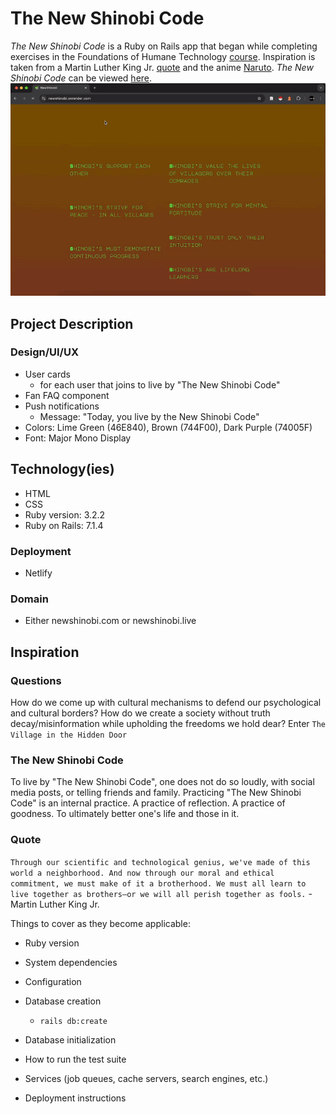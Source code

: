 # The New Shinobi Code
*The New Shinobi Code* is a Ruby on Rails app that began while completing exercises in the Foundations of Humane Technology [course](https://www.humanetech.com/course).
Inspiration is taken from a Martin Luther King Jr. [quote](https://www.blackengineer.com/imported_wordpress/mlk-science-technology-society/#:~:text=“Through%20our%20scientific%20and%20technological,all%20perish%20together%20as%20fools.) and the anime [Naruto](https://en.wikipedia.org/wiki/Naruto).
*The New Shinobi Code* can be viewed [here](https://newshinobi.onrender.com/).
![](app/assets/newshinobilandingpage.gif)
## Project Description
### Design/UI/UX
- User cards
  - for each user that joins to live by "The New Shinobi Code"
- Fan FAQ component
- Push notifications
  - Message: "Today, you live by the New Shinobi Code"
- Colors: Lime Green (46E840), Brown (744F00), Dark Purple (74005F)
- Font: Major Mono Display
## Technology(ies)
- HTML
- CSS
- Ruby version: 3.2.2
- Ruby on Rails: 7.1.4
### Deployment
- Netlify
### Domain
- Either newshinobi.com or newshinobi.live
## Inspiration
### Questions
How do we come up with cultural mechanisms to defend our psychological and cultural
borders?
How do we create a society without truth decay/misinformation while upholding the 
freedoms we hold dear?
Enter `The Village in the Hidden Door`
### The New Shinobi Code
To live by "The New Shinobi Code", one does not do so loudly, with social media posts, or telling friends and family. Practicing "The New Shinobi Code" is an internal practice. A practice of reflection. A practice of goodness. To ultimately better one's life and those in it.
### Quote
`Through our scientific and technological genius, we've made of this world a neighborhood. And now through our moral and ethical commitment, we must make of it a brotherhood. We must all learn to live together as brothers—or we will all perish together as fools.` - Martin Luther King Jr.

Things to cover as they become applicable:

* Ruby version

* System dependencies

* Configuration

* Database creation
  - `rails db:create`
* Database initialization

* How to run the test suite

* Services (job queues, cache servers, search engines, etc.)

* Deployment instructions
